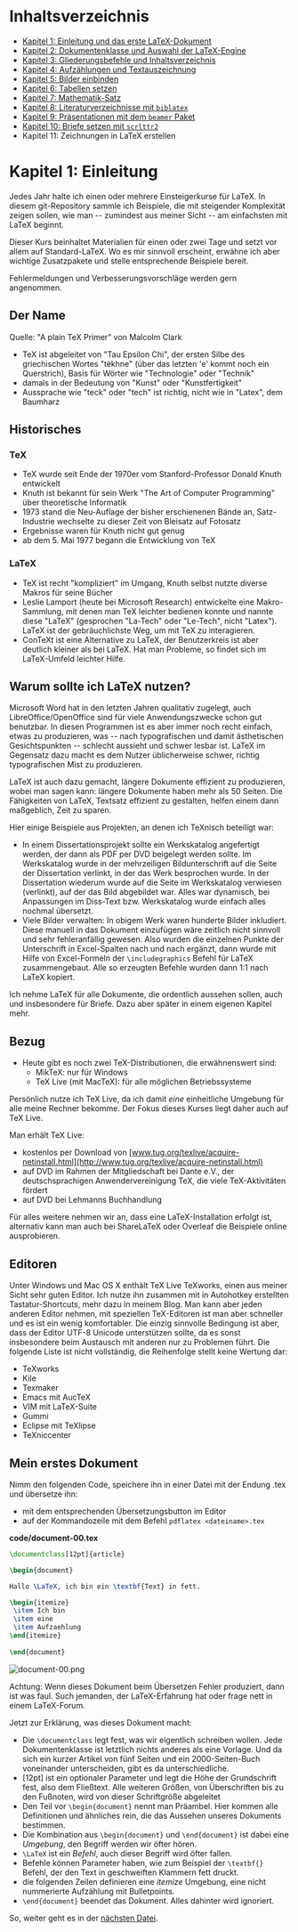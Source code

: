 # Inhaltsverzeichnis

* [Kapitel 1: Einleitung und das erste LaTeX-Dokument](README.md)
* [Kapitel 2: Dokumentenklasse und Auswahl der LaTeX-Engine](Kapitel2.md)
* [Kapitel 3: Gliederungsbefehle und Inhaltsverzeichnis](Kapitel3.md)
* [Kapitel 4: Aufzählungen und Textauszeichnung](Kapitel4.md)
* [Kapitel 5: Bilder einbinden](Kapitel5.md)
* [Kapitel 6: Tabellen setzen](Kapitel6.md)
* [Kapitel 7: Mathematik-Satz](Kapitel7.md)
* [Kapitel 8: Literaturverzeichnisse mit ``biblatex``](Kapitel8.md)
* [Kapitel 9: Präsentationen mit dem ``beamer`` Paket](Kapitel9.md)
* [Kapitel 10: Briefe setzen mit ``scrlttr2``](Kapitel10.md)
* Kapitel 11: Zeichnungen in LaTeX erstellen

# Kapitel 1: Einleitung

Jedes Jahr halte ich einen oder mehrere Einsteigerkurse für LaTeX. In diesem git-Repository sammle ich Beispiele, die mit steigender Komplexität zeigen sollen, wie man -- zumindest aus meiner Sicht -- am einfachsten mit LaTeX beginnt. 

Dieser Kurs beinhaltet Materialien für einen oder zwei Tage und setzt vor allem auf Standard-LaTeX. Wo es mir sinnvoll erscheint, erwähne ich aber wichtige Zusatzpakete und stelle entsprechende Beispiele bereit.

Fehlermeldungen und Verbesserungsvorschläge werden gern angenommen.

## Der Name

Quelle: "A plain TeX Primer" von Malcolm Clark

* TeX ist abgeleitet von "Tau Epsilon Chi", der ersten Silbe des griechischen Wortes "tèkhne" (über das letzten 'e' kommt noch ein Querstrich), Basis für Wörter wie "Technologie" oder "Technik"
* damals in der Bedeutung von "Kunst" oder "Kunstfertigkeit"
* Aussprache wie "teck" oder "tech" ist richtig, nicht wie in "Latex", dem Baumharz

## Historisches

### TeX
* TeX wurde seit Ende der 1970er vom Stanford-Professor Donald Knuth entwickelt
* Knuth ist bekannt für sein Werk "The Art of Computer Programming" über theoretische Informatik
* 1973 stand die Neu-Auflage der bisher erschienenen Bände an, Satz-Industrie wechselte zu dieser Zeit von Bleisatz auf Fotosatz
* Ergebnisse waren für Knuth nicht gut genug
* ab dem 5. Mai 1977 begann die Entwicklung von TeX

### LaTeX

* TeX ist recht "kompliziert" im Umgang, Knuth selbst nutzte diverse Makros für seine Bücher 
* Leslie Lamport (heute bei Microsoft Research) entwickelte eine Makro-Sammlung, mit denen man TeX leichter bedienen konnte und nannte diese "LaTeX" (gesprochen "La-Tech" oder "Le-Tech", nicht "Latex"). LaTeX ist der gebräuchlichste Weg, um mit TeX zu interagieren. 
* ConTeXt ist eine Alternative zu LaTeX, der Benutzerkreis ist aber deutlich kleiner als bei LaTeX. Hat man Probleme, so findet sich im LaTeX-Umfeld leichter Hilfe.

## Warum sollte ich LaTeX nutzen?

Microsoft Word hat in den letzten Jahren qualitativ zugelegt, auch LibreOffice/OpenOffice sind für viele Anwendungszwecke schon gut benutzbar. In diesen Programmen ist es aber immer noch recht einfach, etwas zu produzieren, was -- nach typografischen und damit ästhetischen Gesichtspunkten -- schlecht aussieht und schwer lesbar ist. LaTeX im Gegensatz dazu macht es dem Nutzer üblicherweise schwer, richtig typografischen Mist zu produzieren.

LaTeX ist auch dazu gemacht, längere Dokumente effizient zu produzieren, wobei man sagen kann: längere Dokumente haben mehr als 50 Seiten. Die Fähigkeiten von LaTeX, Textsatz effizient zu gestalten, helfen einem dann maßgeblich, Zeit zu sparen.

Hier einige Beispiele aus Projekten, an denen ich TeXnisch beteiligt war:

* In einem Dissertationsprojekt sollte ein Werkskatalog angefertigt werden, der dann als PDF per DVD beigelegt werden sollte. Im Werkskatalog wurde in der mehrzeiligen Bildunterschrift auf die Seite der Dissertation verlinkt, in der das Werk besprochen wurde. In der Dissertation wiederum wurde auf die Seite im Werkskatalog verwiesen (verlinkt), auf der das Bild abgebildet war. Alles war dynamisch, bei Anpassungen im Diss-Text bzw. Werkskatalog wurde einfach alles nochmal übersetzt.
* Viele Bilder verwalten: In obigem Werk waren hunderte Bilder inkludiert. Diese manuell in das Dokument einzufügen wäre zeitlich nicht sinnvoll und sehr fehleranfällig gewesen. Also wurden die einzelnen Punkte der Unterschrift in Excel-Spalten nach und nach ergänzt, dann wurde mit Hilfe von Excel-Formeln der `\includegraphics` Befehl für LaTeX zusammengebaut. Alle so erzeugten Befehle wurden dann 1:1 nach LaTeX kopiert.

Ich nehme LaTeX für alle Dokumente, die ordentlich aussehen sollen, auch und insbesondere für Briefe. Dazu aber später in einem eigenen Kapitel mehr.

## Bezug

* Heute gibt es noch zwei TeX-Distributionen, die erwähnenswert sind:
	* MikTeX: nur für Windows
	* TeX Live (mit MacTeX): für alle möglichen Betriebssysteme

Persönlich nutze ich TeX Live, da ich damit _eine_ einheitliche Umgebung für alle meine Rechner bekomme. Der Fokus dieses Kurses liegt daher auch auf TeX Live.

Man erhält TeX Live:

* kostenlos per Download von [www.tug.org/texlive/acquire-netinstall.html](http://www.tug.org/texlive/acquire-netinstall.html)
* auf DVD im Rahmen der Mitgliedschaft bei Dante e.V., der deutschsprachigen Anwendervereinigung TeX, die viele TeX-Aktivitäten fördert
* auf DVD bei Lehmanns Buchhandlung

Für alles weitere nehmen wir an, dass eine LaTeX-Installation erfolgt ist, alternativ kann man auch bei ShareLaTeX oder Overleaf die Beispiele online ausprobieren.

## Editoren

Unter Windows und Mac OS X enthält TeX Live TeXworks, einen aus meiner Sicht sehr guten Editor. Ich nutze ihn zusammen mit in Autohotkey erstellten Tastatur-Shortcuts, mehr dazu in meinem Blog. Man kann aber jeden anderen Editor nehmen, mit speziellen TeX-Editoren ist man aber schneller und es ist ein wenig komfortabler. Die einzig sinnvolle Bedingung ist aber, dass der Editor UTF-8 Unicode unterstützen sollte, da es sonst insbesondere beim Austausch mit anderen nur zu Problemen führt. Die folgende Liste ist nicht vollständig, die Reihenfolge stellt keine Wertung dar:

* TeXworks
* Kile
* Texmaker
* Emacs mit AucTeX
* VIM mit LaTeX-Suite
* Gummi
* Eclipse mit TeXlipse
* TeXniccenter

## Mein erstes Dokument

Nimm den folgenden Code, speichere ihn in einer Datei mit der Endung .tex und übersetze ihn:

* mit dem entsprechenden Übersetzungsbutton im Editor
* auf der Kommandozeile mit dem Befehl `pdflatex <dateiname>.tex`


**code/document-00.tex**
```latex
\documentclass[12pt]{article}

\begin{document}

Hallo \LaTeX, ich bin ein \textbf{Text} in fett.

\begin{itemize}
 \item Ich bin
 \item eine 
 \item Aufzaehlung
\end{itemize}
	
\end{document}
```

![document-00.png](code/document-00.png)

Achtung: Wenn dieses Dokument beim Übersetzen Fehler produziert, dann ist was faul. Such jemanden, der LaTeX-Erfahrung hat oder frage nett in einem LaTeX-Forum.
 
Jetzt zur Erklärung, was dieses Dokument macht:

* Die `\documentclass` legt fest, was wir eigentlich schreiben wollen. Jede Dokumentenklasse ist letztlich nichts anderes als eine Vorlage. Und da sich ein kurzer Artikel von fünf Seiten und ein 2000-Seiten-Buch voneinander unterscheiden, gibt es da unterschiedliche.
* [12pt] ist ein optionaler Parameter und legt die Höhe der Grundschrift fest, also dem Fließtext. Alle weiteren Größen, von Überschriften bis zu den Fußnoten, wird von dieser Schriftgröße abgeleitet
* Den Teil vor `\begin{document}` nennt man Präambel. Hier kommen alle Definitionen und ähnliches rein, die das Aussehen unseres Dokuments bestimmen.
* Die Kombination aus `\begin{document}` und `\end{document}` ist dabei eine _Umgebung_, den Begriff werden wir öfter hören.
* `\LaTeX` ist ein _Befehl_, auch dieser Begriff wird öfter fallen.
* Befehle können Parameter haben, wie zum Beispiel der `\textbf{}` Befehl, der den Text in geschweiften Klammern fett druckt.
* die folgenden Zeilen definieren eine _itemize_ Umgebung, eine nicht nummerierte Aufzählung mit Bulletpoints.
* `\end{document}` beendet das Dokument. Alles dahinter wird ignoriert.

So, weiter geht es in der [nächsten Datei](Kapitel2.md).